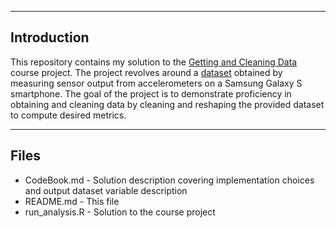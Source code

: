 ----
## Introduction
This repository contains my solution to the [Getting and Cleaning Data](https://class.coursera.org/getdata-009) course project.  The project revolves around a [dataset](http://archive.ics.uci.edu/ml/datasets/Human+Activity+Recognition+Using+Smartphones) obtained by measuring sensor output from accelerometers on a Samsung Galaxy S smartphone.  The goal of the project is to demonstrate proficiency in obtaining and cleaning data by cleaning and reshaping the provided dataset to compute desired metrics. 

----
## Files
* CodeBook.md - Solution description covering implementation choices and output dataset variable description 
* README.md - This file
* run_analysis.R - Solution to the course project
